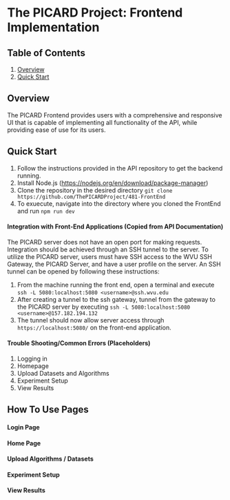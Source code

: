 # The PICARD Project: Frontend Implementation

## Table of Contents
1. [Overview](#overview)
2. [Quick Start](#quick-start)

## Overview

The PICARD Frontend provides users with a comprehensive and responsive UI that is capable of implementing all functionality of the API, while providing ease of use for its users.

## Quick Start

1. Follow the instructions provided in the API repository to get the backend running.
2. Install Node.js (https://nodejs.org/en/download/package-manager)
3. Clone the repository in the desired directory `git clone https://github.com/ThePICARDProject/481-FrontEnd`
4. To exuecute, navigate into the directory where you cloned the FrontEnd and run `npm run dev`

#### Integration with Front-End Applications (Copied from API Documentation)

The PICARD server does not have an open port for making requests. Integration should be achieved through an SSH tunnel to the server. To utilize the PICARD server, users must have SSH access to the WVU SSH Gateway, the PICARD Server, and have a user profile on the server. An SSH tunnel can be opened by following these instructions:

1. From the machine running the front end, open a terminal and execute `ssh -L 5080:localhost:5080 <username>@ssh.wvu.edu`
2. After creating a tunnel to the ssh gateway, tunnel from the gateway to the PICARD server by executing `ssh -L 5080:localhost:5080 <username>@157.182.194.132`
3. The tunnel should now allow server access through `https://localhost:5080/` on the front-end application.

#### Trouble Shooting/Common Errors (Placeholders)

1. Logging in
2. Homepage
3. Upload Datasets and Algorithms
4. Experiment Setup
5. View Results

## How To Use Pages

#### Login Page

#### Home Page

#### Upload Algorithms / Datasets

#### Experiment Setup

#### View Results
